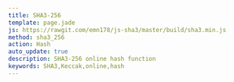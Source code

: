```yaml
---
title: SHA3-256
template: page.jade
js: https://rawgit.com/emn178/js-sha3/master/build/sha3.min.js
method: sha3_256
action: Hash
auto_update: true
description: SHA3-256 online hash function
keywords: SHA3,Keccak,online,hash
---
```

